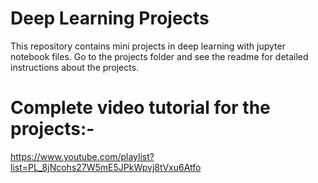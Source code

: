 # Deep Learning Projects
This repository contains mini projects in deep learning with jupyter notebook files.
Go to the projects folder and see the readme for detailed instructions about the projects.

# Complete video tutorial for the projects:-
https://www.youtube.com/playlist?list=PL_8jNcohs27W5mE5JPkWpvj8tVxu6Atfo
